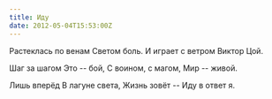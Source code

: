 ```yaml
---
title: Иду
date: 2012-05-04T15:53:00Z
---
```


Растеклась по венам
Светом боль.
И играет с ветром
Виктор Цой.

Шаг за шагом
Это -- бой,
С воином, с магом,
Мир -- живой.

Лишь вперёд
В лагуне света,
Жизнь зовёт --
Иду в ответ я.
